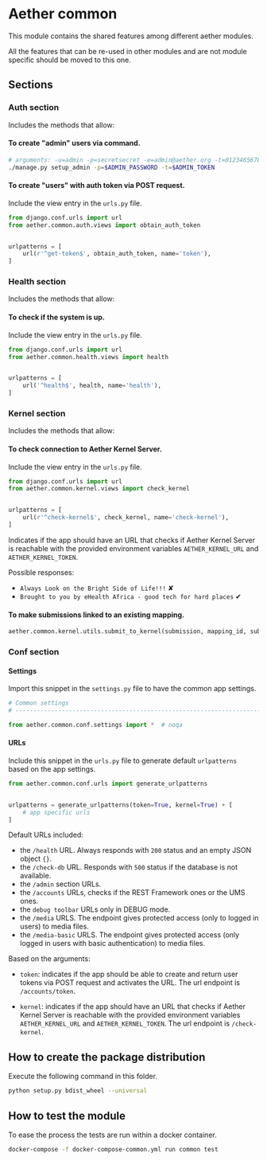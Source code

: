 # Aether common

This module contains the shared features among different aether modules.

All the features that can be re-used in other modules and are not module specific
should be moved to this one.

## Sections

### Auth section

Includes the methods that allow:

#### To create "admin" users via command.

```bash
# arguments: -u=admin -p=secretsecret -e=admin@aether.org -t=01234656789abcdefghij
./manage.py setup_admin -p=$ADMIN_PASSWORD -t=$ADMIN_TOKEN
```


#### To create "users" with auth token via POST request.

Include the view entry in the `urls.py` file.

```python
from django.conf.urls import url
from aether.common.auth.views import obtain_auth_token


urlpatterns = [
    url(r'^get-token$', obtain_auth_token, name='token'),
]
```

### Health section

Includes the methods that allow:

#### To check if the system is up.

Include the view entry in the `urls.py` file.

```python
from django.conf.urls import url
from aether.common.health.views import health


urlpatterns = [
    url('^health$', health, name='health'),
]
```

### Kernel section

Includes the methods that allow:

#### To check connection to Aether Kernel Server.

Include the view entry in the `urls.py` file.

```python
from django.conf.urls import url
from aether.common.kernel.views import check_kernel


urlpatterns = [
    url(r'^check-kernel$', check_kernel, name='check-kernel'),
]
```

Indicates if the app should have an URL that checks if
Aether Kernel Server is reachable with the provided environment
variables `AETHER_KERNEL_URL` and `AETHER_KERNEL_TOKEN`.

Possible responses:

- `Always Look on the Bright Side of Life!!!` ✘
- `Brought to you by eHealth Africa - good tech for hard places` ✔

#### To make submissions linked to an existing mapping.

```python
aether.common.kernel.utils.submit_to_kernel(submission, mapping_id, submission_id=None)
```

### Conf section

#### Settings

Import this snippet in the `settings.py` file to have the common app settings.

```python
# Common settings
# ------------------------------------------------------------------------------

from aether.common.conf.settings import *  # noqa
```

#### URLs

Include this snippet in the `urls.py` file to generate default `urlpatterns`
based on the app settings.

```python
from aether.common.conf.urls import generate_urlpatterns


urlpatterns = generate_urlpatterns(token=True, kernel=True) + [
    # app specific urls
]
```

Default URLs included:

  - the `/health` URL. Always responds with `200` status and an empty JSON object `{}`.
  - the `/check-db` URL. Responds with `500` status if the database is not available.
  - the `/admin` section URLs.
  - the `/accounts` URLs, checks if the REST Framework ones or the UMS ones.
  - the `debug toolbar` URLs only in DEBUG mode.
  - the `/media` URLS. The endpoint gives protected access (only to logged in users) to media files.
  - the `/media-basic` URLS. The endpoint gives protected access
    (only logged in users with basic authentication) to media files.

Based on the arguments:

  - `token`: indicates if the app should be able to create and return
             user tokens via POST request and activates the URL.
             The url endpoint is `/accounts/token`.

  - `kernel`: indicates if the app should have an URL that checks if
              Aether Kernel Server is reachable with the provided environment
              variables `AETHER_KERNEL_URL` and `AETHER_KERNEL_TOKEN`.
              The url endpoint is `/check-kernel`.


## How to create the package distribution

Execute the following command in this folder.

```bash
python setup.py bdist_wheel --universal
```


## How to test the module

To ease the process the tests are run within a docker container.

```bash
docker-compose -f docker-compose-common.yml run common test
```
